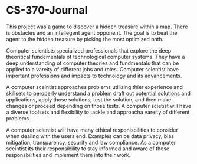 # CS-370-Journal

This project was a game to discover a hidden treasure within a map. There is obstacles and an intellegent 
agent opponent. The goal is to beat the agent to the hidden treasure by picking the most optimized path.

Computer scientists specialized professionals that explore the deep theoritical fundementals of technological 
computer systems. They have a deep understanding of computer theories and fundmentals that can be applied to
a vareity of different jobs and roles. Computer scientist have important professions and impacts to technology
and its advancements. 

A computer sceintist approaches problems utilizing thier experience and skillsets to peroperly understand a problem
draft out potential solutions and applications, apply those solutions, test the solution, and then make changes or
proceed depending on those tests. A computer scietist will have a diverse toolsets and flexibility to tackle and 
approacha vareity of different problems

A computer scientist will have many ethical responisbilities to consider when dealing with the users end. Examples
can be data privacy, bias mitigation, transparency, security and law compliance. As a computer sceintist its their
responsibility to stay informed and aware of these responsbilities and implement them into their work.
